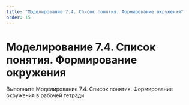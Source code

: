 ```yaml
---
title: "Моделирование 7.4. Список понятия. Формирование окружения"
order: 15
---
```


# Моделирование 7.4. Список понятия. Формирование окружения

Выполните Моделирование 7.4. Список понятия. Формирование окружения в рабочей тетради.